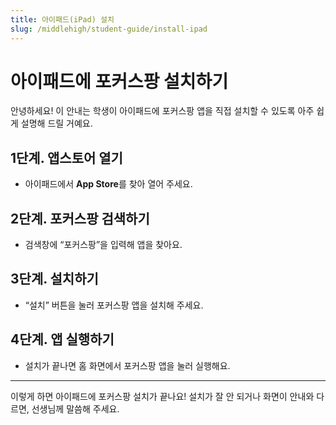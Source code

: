 ```yaml
---
title: 아이패드(iPad) 설치
slug: /middlehigh/student-guide/install-ipad
---
```


# 아이패드에 포커스팡 설치하기

안녕하세요!
이 안내는 학생이 아이패드에 포커스팡 앱을 직접 설치할 수 있도록 아주 쉽게 설명해 드릴 거예요.

## 1단계. 앱스토어 열기
- 아이패드에서 **App Store**를 찾아 열어 주세요.

## 2단계. 포커스팡 검색하기
- 검색창에 “포커스팡”을 입력해 앱을 찾아요.

## 3단계. 설치하기
- “설치” 버튼을 눌러 포커스팡 앱을 설치해 주세요.

## 4단계. 앱 실행하기
- 설치가 끝나면 홈 화면에서 포커스팡 앱을 눌러 실행해요.

---

이렇게 하면 아이패드에 포커스팡 설치가 끝나요!
설치가 잘 안 되거나 화면이 안내와 다르면, 선생님께 말씀해 주세요.
